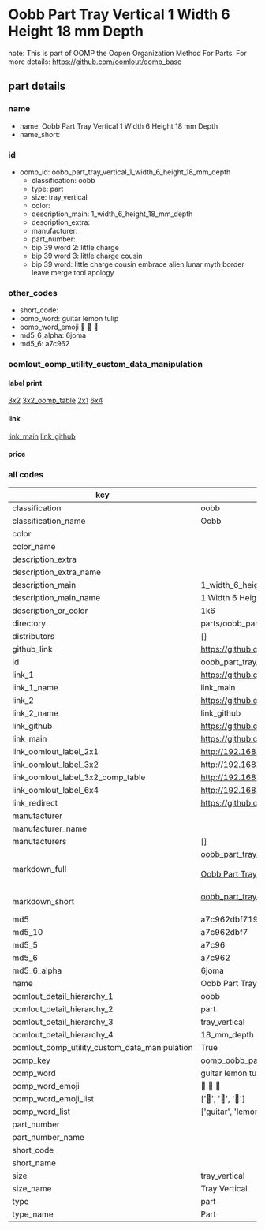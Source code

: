 # Oobb Part Tray Vertical 1 Width 6 Height 18 mm Depth  

note: This is part of OOMP the Oopen Organization Method For Parts. For more details: https://github.com/oomlout/oomp_base

##  part details
  







### name
* name: Oobb Part Tray Vertical 1 Width 6 Height 18 mm Depth
* name_short: 
### id
* oomp_id: oobb_part_tray_vertical_1_width_6_height_18_mm_depth
  * classification: oobb
  * type: part
  * size: tray_vertical
  * color: 
  * description_main: 1_width_6_height_18_mm_depth
  * description_extra: 
  * manufacturer: 
  * part_number: 
  * bip 39 word 2: little charge
  * bip 39 word 3: little charge cousin
  * bip 39 word: little charge cousin embrace alien lunar myth border leave merge tool apology

### other_codes
* short_code: 
* oomp_word: guitar lemon tulip
* oomp_word_emoji :guitar: :lemon: :tulip:
* md5_6_alpha: 6joma
* md5_6: a7c962






### oomlout_oomp_utility_custom_data_manipulation
#### label print
[3x2](http://192.168.1.245:1112/?label=oomp%206joma)
[3x2_oomp_table](http://192.168.1.108:1112/?label=oomp%206joma)
[2x1](http://192.168.1.242:1112/?label=oomp%206joma)
[6x4](http://192.168.1.55:1112/?label=oomp%206joma)    

#### link

[link_main](https://github.com/oomlout/oomlout_oomp_version_1_messy/tree/main/parts/oobb_part_tray_vertical_1_width_6_height_18_mm_depth) [link_github](https://github.com/oomlout/oomlout_oomp_version_1_messy/tree/main/parts/oobb_part_tray_vertical_1_width_6_height_18_mm_depth)                             

#### price







### all codes 
| key | value |  
| --- | --- |  
| classification | oobb |  
| classification_name | Oobb |  
| color |  |  
| color_name |  |  
| description_extra |  |  
| description_extra_name |  |  
| description_main | 1_width_6_height_18_mm_depth |  
| description_main_name | 1 Width 6 Height 18 mm Depth |  
| description_or_color | 1k6 |  
| directory | parts/oobb_part_tray_vertical_1_width_6_height_18_mm_depth |  
| distributors | [] |  
| github_link | https://github.com/oomlout/oomlout_oomp_part_src/tree/main/parts/oobb_part_tray_vertical_1_width_6_height_18_mm_depth |  
| id | oobb_part_tray_vertical_1_width_6_height_18_mm_depth |  
| link_1 | https://github.com/oomlout/oomlout_oomp_version_1_messy/tree/main/parts/oobb_part_tray_vertical_1_width_6_height_18_mm_depth |  
| link_1_name | link_main |  
| link_2 | https://github.com/oomlout/oomlout_oomp_version_1_messy/tree/main/parts/oobb_part_tray_vertical_1_width_6_height_18_mm_depth |  
| link_2_name | link_github |  
| link_github | https://github.com/oomlout/oomlout_oomp_version_1_messy/tree/main/parts/oobb_part_tray_vertical_1_width_6_height_18_mm_depth |  
| link_main | https://github.com/oomlout/oomlout_oomp_version_1_messy/tree/main/parts/oobb_part_tray_vertical_1_width_6_height_18_mm_depth |  
| link_oomlout_label_2x1 | http://192.168.1.242:1112/?label=oomp%206joma |  
| link_oomlout_label_3x2 | http://192.168.1.245:1112/?label=oomp%206joma |  
| link_oomlout_label_3x2_oomp_table | http://192.168.1.108:1112/?label=oomp%206joma |  
| link_oomlout_label_6x4 | http://192.168.1.55:1112/?label=oomp%206joma |  
| link_redirect | https://github.com/oomlout/oomlout_oomp_version_1_messy/tree/main/parts/oobb_part_tray_vertical_1_width_6_height_18_mm_depth |  
| manufacturer |  |  
| manufacturer_name |  |  
| manufacturers | [] |  
| markdown_full | [oobb_part_tray_vertical_1_width_6_height_18_mm_depth](none)<br>[](none)<br>[Oobb Part Tray Vertical 1 Width 6 Height 18 Mm Depth](none)<br><br> |  
| markdown_short | [oobb_part_tray_vertical_1_width_6_height_18_mm_depth](none)<br><br> |  
| md5 | a7c962dbf719d2521403248862c9a414 |  
| md5_10 | a7c962dbf7 |  
| md5_5 | a7c96 |  
| md5_6 | a7c962 |  
| md5_6_alpha | 6joma |  
| name | Oobb Part Tray Vertical 1 Width 6 Height 18 mm Depth |  
| oomlout_detail_hierarchy_1 | oobb |  
| oomlout_detail_hierarchy_2 | part |  
| oomlout_detail_hierarchy_3 | tray_vertical |  
| oomlout_detail_hierarchy_4 | 18_mm_depth |  
| oomlout_oomp_utility_custom_data_manipulation | True |  
| oomp_key | oomp_oobb_part_tray_vertical_1_width_6_height_18_mm_depth |  
| oomp_word | guitar lemon tulip |  
| oomp_word_emoji | :guitar: :lemon: :tulip: |  
| oomp_word_emoji_list | [':guitar:', ':lemon:', ':tulip:'] |  
| oomp_word_list | ['guitar', 'lemon', 'tulip'] |  
| part_number |  |  
| part_number_name |  |  
| short_code |  |  
| short_name |  |  
| size | tray_vertical |  
| size_name | Tray Vertical |  
| type | part |  
| type_name | Part |  
